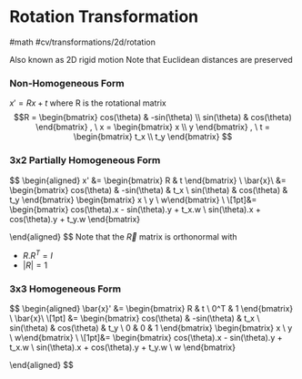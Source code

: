 # Rotation Transformation
#math #cv/transformations/2d/rotation 

Also known as 2D rigid motion
Note that Euclidean distances are preserved

### Non-Homogeneous Form
$x' = Rx + t$ where R is the rotational matrix
$$R = \begin{bmatrix} 
cos(\theta) & -sin(\theta) \\
sin(\theta) & cos(\theta)
\end{bmatrix} , \ 
x = \begin{bmatrix} x \\ y \end{bmatrix} , \
t = \begin{bmatrix} t_x \\ t_y \end{bmatrix}
$$
### 3x2 Partially Homogeneous Form
$$
\begin{aligned}
x' &= \begin{bmatrix} R & t \end{bmatrix} \ \bar{x}\\ 
   &= \begin{bmatrix} cos(\theta) & -sin(\theta) & t_x \\ 
	   sin(\theta) & cos(\theta) & t_y \end{bmatrix} 
	   \begin{bmatrix} x  \\ y \\ w\end{bmatrix} \\
   \\[1pt]&= 
   \begin{bmatrix} 
   cos(\theta).x - sin(\theta).y + t_x.w \\
   sin(\theta).x + cos(\theta).y + t_y.w
   \end{bmatrix}

\end{aligned}
$$
Note that the $\vec{R}$ matrix is orthonormal with 
- $R.R^T = I$  
- $|R|=1$

### 3x3 Homogeneous Form
$$
\begin{aligned}
\bar{x}' &= \begin{bmatrix} R & t \\ 0^T & 1 \end{bmatrix} \ \bar{x}\\ 
   \\[1pt] &= \begin{bmatrix} cos(\theta) & -sin(\theta) & t_x \\ 
	   sin(\theta) & cos(\theta) & t_y  \\
	   0 & 0 & 1 \end{bmatrix}
	   \begin{bmatrix} x  \\ y \\ w\end{bmatrix} \\
   \\[1pt]&= 
   \begin{bmatrix} 
   cos(\theta).x - sin(\theta).y + t_x.w \\
   sin(\theta).x + cos(\theta).y + t_y.w \\
   w
   \end{bmatrix}

\end{aligned}
$$